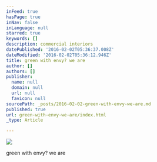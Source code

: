 ```yaml
---
inFeed: true
hasPage: true
inNav: false
inLanguage: null
starred: true
keywords: []
description: commercial interiors
datePublished: '2016-02-02T05:36:37.008Z'
dateModified: '2016-02-02T05:36:12.946Z'
title: green with envy? we are
author: []
authors: []
publisher:
  name: null
  domain: null
  url: null
  favicon: null
sourcePath: _posts/2016-02-02-green-with-envy-we-are.md
published: true
url: green-with-envy-we-are/index.html
_type: Article

---
```

![](https://the-grid-user-content.s3-us-west-2.amazonaws.com/8a348e9b-cd12-42f7-85ab-425d0cf95621.JPG)

green with envy? we are